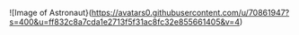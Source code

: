 ![Image of Astronaut}(https://avatars0.githubusercontent.com/u/70861947?s=400&u=ff832c8a7cda1e2713f5f31ac8fc32e855661405&v=4)
